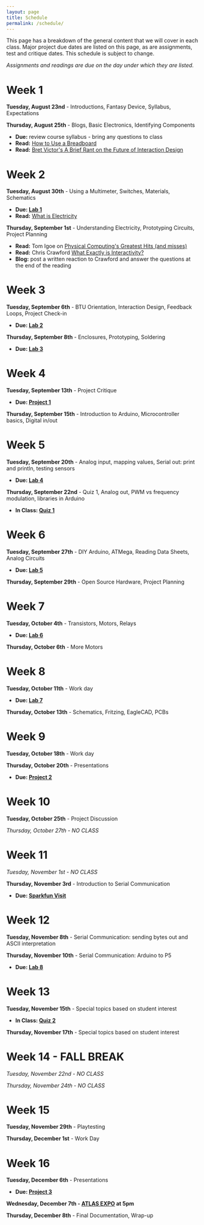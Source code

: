 ```yaml
---
layout: page
title: Schedule
permalink: /schedule/
---
```


This page has a breakdown of the general content that we will cover in each class. Major project due dates are listed on this page, as are assignments, test and critique dates. This schedule is subject to change. 

*Assignments and readings are due on the day under which they are listed.*

# Week 1
**Tuesday, August 23nd** - Introductions, Fantasy Device, Syllabus, Expectations

**Thursday, August 25th** - Blogs, Basic Electronics, Identifying Components

+ **Due:** review course syllabus - bring any questions to class
+ **Read:** [How to Use a Breadboard](https://learn.sparkfun.com/tutorials/how-to-use-a-breadboard)
+ **Read:** [Bret Victor's A Brief Rant on the Future of Interaction Design](http://worrydream.com/ABriefRantOnTheFutureOfInteractionDesign/)

# Week 2
**Tuesday, August 30th** - Using a Multimeter, Switches, Materials, Schematics

+ **Due: [Lab 1](/object-fall-16/lab-1)**
+ **Read:** [What is Electricity](https://learn.sparkfun.com/tutorials/what-is-electricity)

**Thursday, September 1st** - Understanding Electricity, Prototyping Circuits, Project Planning

+ **Read:** Tom Igoe on [Physical Computing's Greatest Hits (and misses)](http://www.tigoe.net/blog/category/physicalcomputing/176/)
+ **Read:** Chris Crawford [What Exactly is Interactivity?](http://object.ariellehein.com/readings/theartofinteractivedesign-ch1.pdf)
+ **Blog:** post a written reaction to Crawford and answer the questions at the end of the reading

# Week 3
**Tuesday, September 6th** - BTU Orientation, Interaction Design, Feedback Loops, Project Check-in

+ **Due: [Lab 2](/object-fall-16/lab-2)**


**Thursday, September 8th** - Enclosures, Prototyping, Soldering

+ **Due: [Lab 3]()**

# Week 4
**Tuesday, September 13th** - Project Critique

+ **Due: [Project 1](/object-fall-16/project-1)** 

**Thursday, September 15th** - Introduction to Arduino, Microcontroller basics, Digital in/out

# Week 5
**Tuesday, September 20th** - Analog input, mapping values, Serial out: print and println, testing sensors

+ **Due: [Lab 4]()**

**Thursday, September 22nd** - Quiz 1, Analog out, PWM vs frequency modulation, libraries in Arduino

+ **In Class: [Quiz 1]()**

# Week 6
**Tuesday, September 27th** - DIY Arduino, ATMega, Reading Data Sheets, Analog Circuits

+ **Due: [Lab 5]()**

**Thursday, September 29th** - Open Source Hardware, Project Planning

# Week 7
**Tuesday, October 4th** - Transistors, Motors, Relays

+ **Due: [Lab 6]()**

**Thursday, October 6th** - More Motors

# Week 8
**Tuesday, October 11th** - Work day

+ **Due: [Lab 7]()**

**Thursday, October 13th** - Schematics, Fritzing, EagleCAD, PCBs

# Week 9
**Tuesday, October 18th** - Work day

**Thursday, October 20th** - Presentations 

+ **Due: [Project 2]()**

# Week 10
**Tuesday, October 25th** - Project Discussion 

*Thursday, October 27th - NO CLASS*

# Week 11
*Tuesday, November 1st - NO CLASS*

**Thursday, November 3rd** - Introduction to Serial Communication

+ **Due: [Sparkfun Visit]()**

# Week 12
**Tuesday, November 8th** - Serial Communication: sending bytes out and ASCII interpretation

**Thursday, November 10th** - Serial Communication: Arduino to P5

+ **Due: [Lab 8]()**

# Week 13
**Tuesday, November 15th** - Special topics based on student interest

+ **In Class: [Quiz 2]()**

**Thursday, November 17th** - Special topics based on student interest

# Week 14 - FALL BREAK
*Tuesday, November 22nd - NO CLASS*

*Thursday, November 24th - NO CLASS*

# Week 15
**Tuesday, November 29th** - Playtesting

**Thursday, December 1st** - Work Day

# Week 16
**Tuesday, December 6th** - Presentations

+ **Due: [Project 3]()**

**Wednesday, December 7th - [ATLAS EXPO]() at 5pm**

**Thursday, December 8th** - Final Documentation, Wrap-up



